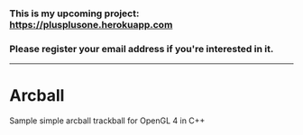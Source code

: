 ### This is my upcoming project: https://plusplusone.herokuapp.com
### Please register your email address if you're interested in it.
------


# Arcball
Sample simple arcball trackball for OpenGL 4 in C++
